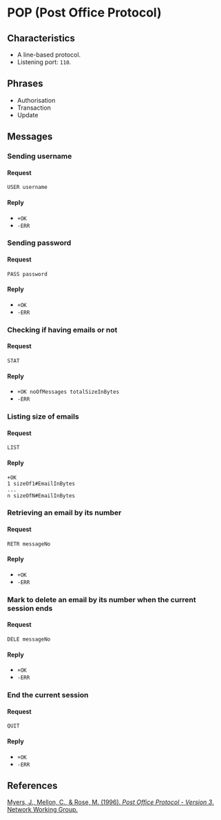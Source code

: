 # POP (Post Office Protocol)
## Characteristics
- A line-based protocol.
- Listening port: `110`.
## Phrases
- Authorisation
- Transaction
- Update
## Messages
### Sending username
#### Request
`USER username`
#### Reply
- `+OK`
- `-ERR`
### Sending password
#### Request
`PASS password`
#### Reply
- `+OK`
- `-ERR`
### Checking if having emails or not
#### Request
`STAT`
#### Reply
- `+OK noOfMessages totalSizeInBytes`
- `-ERR`
### Listing size of emails
#### Request
`LIST`
#### Reply
```
+OK
1 sizeOf1#EmailInBytes
...
n sizeOfN#EmailInBytes
```
### Retrieving an email by its number
#### Request
`RETR messageNo`
#### Reply
- `+OK`
- `-ERR`
### Mark to delete an email by its number when the current session ends
#### Request
`DELE messageNo`
#### Reply
- `+OK`
- `-ERR`
### End the current session
#### Request
`QUIT`
#### Reply
- `+OK`
- `-ERR`
## References
[Myers, J., Mellon, C., & Rose, M. (1996). *Post Office Protocol - Version 3*. Network Working Group.](https://datatracker.ietf.org/doc/html/rfc1939)